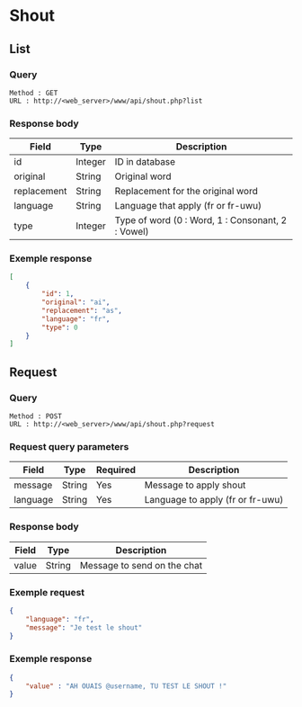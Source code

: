 # Shout

## List

### Query 
```
Method : GET
URL : http://<web_server>/www/api/shout.php?list
```

### Response body
Field | Type | Description
---|---|---
id | Integer | ID in database
original | String | Original word
replacement | String | Replacement for the original word
language | String | Language that apply (fr or fr-uwu)
type | Integer | Type of word (0 : Word, 1 : Consonant, 2 : Vowel)


### Exemple response
```json
[
    {
        "id": 1,
        "original": "ai",
        "replacement": "as",
        "language": "fr",
        "type": 0
    }
]
```

## Request

### Query 
```
Method : POST
URL : http://<web_server>/www/api/shout.php?request
```
### Request query parameters
Field | Type | Required | Description
---|---|---|---
message |  String | Yes | Message to apply shout
language | String | Yes | Language to apply (fr or fr-uwu)

### Response body
Field | Type | Description
---|---|---
value | String | Message to send on the chat

### Exemple request
```json
{
    "language": "fr",
    "message": "Je test le shout"
}
```

### Exemple response
```json
{
    "value" : "AH OUAIS @username, TU TEST LE SHOUT !"
}
```

